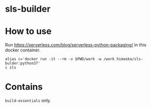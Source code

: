 sls-builder
===
# How to use
Run 
https://serverless.com/blog/serverless-python-packaging/
in this docker container.

```
alias c='docker run -it --rm -v $PWD/work -w /work himaoka/sls-bulder:python37'
c sls
```

# Contains
`build-essentials` only.
